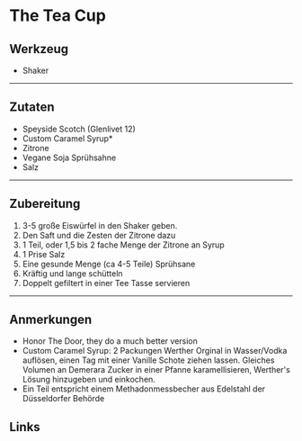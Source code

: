 The Tea Cup
=====================


Werkzeug
--------

* Shaker

***

Zutaten
-------

* Speyside Scotch (Glenlivet 12)
* Custom Caramel Syrup*
* Zitrone
* Vegane Soja Sprühsahne
* Salz

***

Zubereitung
-----------

1. 3-5 große Eiswürfel in den Shaker geben.
2. Den Saft und die Zesten der Zitrone dazu
3. 1 Teil, oder 1,5 bis 2 fache Menge der Zitrone an Syrup
4. 1 Prise Salz
5. Eine gesunde Menge (ca 4-5 Teile) Sprühsane
8. Kräftig und lange schütteln
9. Doppelt gefiltert in einer Tee Tasse servieren

***

Anmerkungen
-----------
* Honor The Door, they do a much better version
* Custom Caramel Syrup: 2 Packungen Werther Orginal in Wasser/Vodka auflösen, einen Tag mit einer Vanille Schote ziehen lassen. Gleiches Volumen an Demerara Zucker in einer Pfanne karamellisieren, Werther's Lösung hinzugeben und einkochen.
* Ein Teil entspricht einem Methadonmessbecher aus Edelstahl der Düsseldorfer Behörde

Links
-----------
